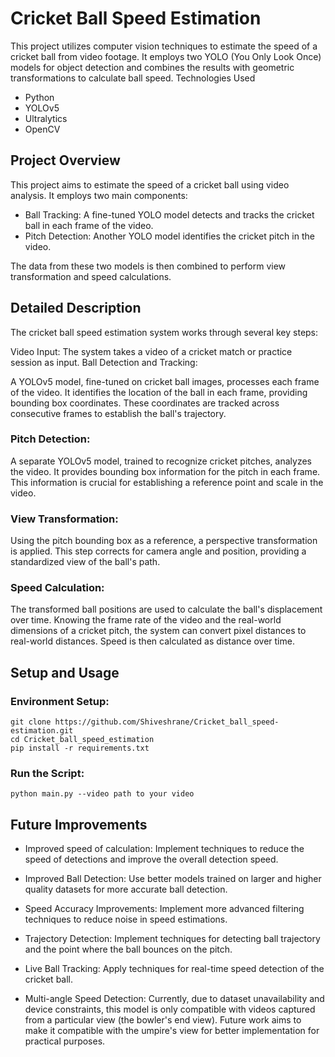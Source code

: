 # Cricket Ball Speed Estimation
This project utilizes computer vision techniques to estimate the speed of a cricket ball from video footage. It employs two YOLO (You Only Look Once) models for object detection and combines the results with geometric transformations to calculate ball speed.
Technologies Used

- Python
- YOLOv5
- Ultralytics
- OpenCV

## Project Overview
This project aims to estimate the speed of a cricket ball using video analysis. It employs two main components:

- Ball Tracking: A fine-tuned YOLO model detects and tracks the cricket ball in each frame of the video.
- Pitch Detection: Another YOLO model identifies the cricket pitch in the video.

The data from these two models is then combined to perform view transformation and speed calculations.


## Detailed Description
The cricket ball speed estimation system works through several key steps:

Video Input: The system takes a video of a cricket match or practice session as input.
Ball Detection and Tracking:

A YOLOv5 model, fine-tuned on cricket ball images, processes each frame of the video.
It identifies the location of the ball in each frame, providing bounding box coordinates.
These coordinates are tracked across consecutive frames to establish the ball's trajectory.


### Pitch Detection:

A separate YOLOv5 model, trained to recognize cricket pitches, analyzes the video.
It provides bounding box information for the pitch in each frame.
This information is crucial for establishing a reference point and scale in the video.


### View Transformation:

Using the pitch bounding box as a reference, a perspective transformation is applied.
This step corrects for camera angle and position, providing a standardized view of the ball's path.


### Speed Calculation:

The transformed ball positions are used to calculate the ball's displacement over time.
Knowing the frame rate of the video and the real-world dimensions of a cricket pitch, the system can convert pixel distances to real-world distances.
Speed is then calculated as distance over time.

## Setup and Usage

### Environment Setup:
```
git clone https://github.com/Shiveshrane/Cricket_ball_speed-estimation.git
cd Cricket_ball_speed_estimation
pip install -r requirements.txt
 ```


### Run the Script:
```
python main.py --video path to your video
```


## Future Improvements

- Improved speed of calculation:
  Implement techniques to reduce the speed of detections and improve the overall detection speed.
  
- Improved Ball Detection:
Use better models trained on larger and higher quality datasets for more accurate ball detection.

- Speed Accuracy Improvements:
Implement more advanced filtering techniques to reduce noise in speed estimations.

- Trajectory Detection:
Implement techniques for detecting ball trajectory and the point where the ball bounces on the pitch.

- Live Ball Tracking:
Apply techniques for real-time speed detection of the cricket ball.

- Multi-angle Speed Detection:
Currently, due to dataset unavailability and device constraints, this model is only compatible with videos captured from a particular view (the bowler's end view). Future work aims to make it compatible with the umpire's view for better implementation for practical purposes.





